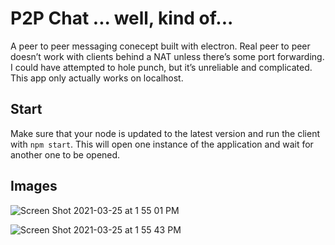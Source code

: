 # P2P Chat ... well, kind of...

A peer to peer messaging conecept built with electron. Real peer to peer doesn’t work with clients behind a NAT unless there’s some port forwarding. I could have attempted to hole punch, but it’s unreliable and complicated. This app only actually works on localhost.

## Start

Make sure that your node is updated to the latest version and run the client with `npm start`. This will open one instance of the application and wait for another one to be opened.


## Images

![Screen Shot 2021-03-25 at 1 55 01 PM](https://user-images.githubusercontent.com/47399926/112520353-b3112c00-8d71-11eb-99bd-74cfd292cb3a.png)

![Screen Shot 2021-03-25 at 1 55 43 PM](https://user-images.githubusercontent.com/47399926/112520433-cb814680-8d71-11eb-91a6-9c42b180d1b7.png)
